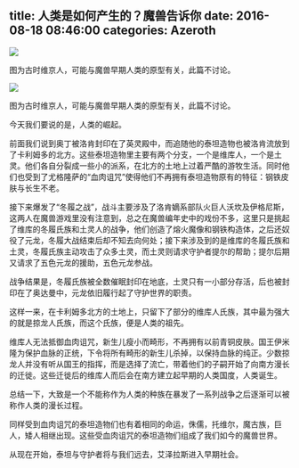 title: 人类是如何产生的？魔兽告诉你
date: 2016-08-18 08:46:00
categories: Azeroth
-----------

![](http://upload-images.jianshu.io/upload_images/1429775-bc7aca2399e81c44.jpg?imageMogr2/auto-orient/strip%7CimageView2/2/w/1240)

图为古时维京人，可能与魔兽早期人类的原型有关，此篇不讨论。

<!-- more -->

![](http://upload-images.jianshu.io/upload_images/1429775-bc7aca2399e81c44.jpg?imageMogr2/auto-orient/strip%7CimageView2/2/w/1240)

图为古时维京人，可能与魔兽早期人类的原型有关，此篇不讨论。

今天我们要说的是，人类的崛起。

前面我们说到奥丁被洛肯封印在了英灵殿中，而追随他的泰坦造物也被洛肯流放到了卡利姆多的北方。这些泰坦造物里主要有两个分支，一个是维库人，一个是土灵。他们各自分裂成一些小的派系，在北方的土地上过着严酷的游牧生活。同时他们也受到了尤格隆萨的“血肉诅咒”使得他们不再拥有泰坦造物原有的特征：钢铁皮肤与长生不老。

接下来爆发了“冬履之战”，战斗主要涉及了洛肯嫡系部队火巨人沃坎及伊格尼斯，这两人在魔兽游戏里没有注意到，总之在魔兽编年史中的戏份不多，这里只是挑起了维库的冬履氏族和土灵人的战争，他们创造了熔火魔像和钢铁构造体，之后还奴役了元龙，冬履大战结束后却不知去向何处；接下来涉及到的是维库的冬履氏族和土灵，冬履氏族主动攻击了众多土灵，而土灵则请求守护者提尔的帮助；提尔后期又请求了五色元龙的援助，五色元龙参战。

战争结果是，冬履氏族被全数催眠封印在地底，土灵只有一小部分存活，后也被封印在了奥达曼中，元龙依旧履行起了守护世界的职责。

这样一来，在卡利姆多北方的土地上，只留下了部分的维库人氏族，其中最为强大的就是掠龙人氏族，而这个氏族，便是人类的祖先。

维库人无法抵御血肉诅咒，新生儿瘦小而畸形，不再拥有以前青铜皮肤。国王伊米隆为保护血脉的正统，下令将所有畸形的新生儿杀掉，以保持血脉的纯正。少数掠龙人并没有听从国王的指挥，而是选择了流亡，带着他们的子嗣开始了向南方漫长的迁徙。这些迁徙后的维库人而后会在南方建立起早期的人类国度，人类诞生。

总结一下，大致是一个不能称作为人类的种族在暴发了一系列战争之后逐渐可以被称作人类的漫长过程。

同样受到血肉诅咒的泰坦造物们也有着相同的命运，侏儒，托维尔，魔古族，巨人，矮人相继出现。这些受血肉诅咒的泰坦造物们组成了我们如今的魔兽世界。

从现在开始，泰坦与守护者将与我们远去，艾泽拉斯进入早期社会。